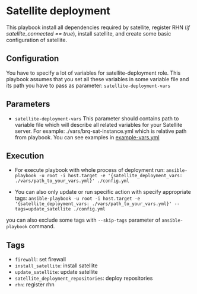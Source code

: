 # Satellite deployment

This playbook install all dependencies required by satellite, register RHN (*if satellite_connected == true*),
install satellite, and create some basic configuration of satellite.

## Configuration

You have to specify a lot of variables for satellite-deployment role.
This playbook assumes that you set all these variables in some variable file
and its path you have to pass as parameter: ``satellite-deployment-vars``

## Parameters

- ``satellite-deployment-vars``
    This parameter should contains path to variable file which will describe
    all related variables for your Satellite server.
    For example: ./vars/brq-sat-instance.yml which is relative path from
    playbook.
    You can see examples in [example-vars.yml](./vars/example-vars.yml)

## Execution

- For execute playbook with whole process of deployment run:
  ``ansible-playbook -u root -i host.target -e
  '{satellite_deployment_vars: ./vars/path_to_your_vars.yml}' ./config.yml``

- You can also only update or run specific action with specify appropriate
  tags:
``ansible-playbook -u root -i host.target -e
  '{satellite_deployment_vars: ./vars/path_to_your_vars.yml}'
  --tags=update_satellite ./config.yml``

you can also exclude some tags with ``--skip-tags`` parameter of
``ansible-playbook`` command.

## Tags

- ``firewall``: set firewall
- ``install_satellite``: install satellite
- ``update_satellite``: update satellite
- ``satellite_deployment_repositories``: deploy repositories
- ``rhn``: register rhn
